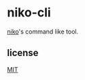 # niko-cli

[niko](https://github.com/niko-rs/niko)'s command like tool.

## license

[MIT](LICENSE)
